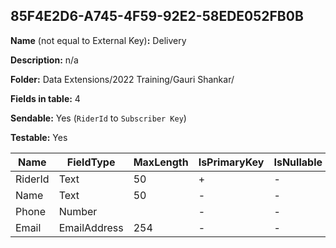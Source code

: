 ## 85F4E2D6-A745-4F59-92E2-58EDE052FB0B

**Name** (not equal to External Key)**:** Delivery

**Description:** n/a

**Folder:** Data Extensions/2022 Training/Gauri Shankar/

**Fields in table:** 4

**Sendable:** Yes (`RiderId` to `Subscriber Key`)

**Testable:** Yes

| Name | FieldType | MaxLength | IsPrimaryKey | IsNullable | DefaultValue |
| --- | --- | --- | --- | --- | --- |
| RiderId | Text | 50 | + | - |  |
| Name | Text | 50 | - | - |  |
| Phone | Number |  | - | - |  |
| Email | EmailAddress | 254 | - | - |  |
